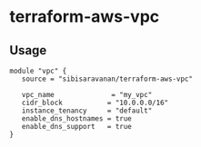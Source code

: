# terraform-aws-vpc

## Usage
    module "vpc" {
       source = "sibisaravanan/terraform-aws-vpc"
     
       vpc_name              = "my_vpc"  
       cidr_block           = "10.0.0.0/16"  
       instance_tenancy     = "default"  
       enable_dns_hostnames = true  
       enable_dns_support   = true  
    }  
